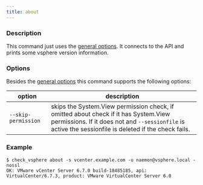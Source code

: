 ```yaml
---
title: about
---
```


### Description

This command just uses the [general options](../../general-options/). It connects to the
API and prints some vsphere version information.

### Options

Besides the [general options](../../general-options/) this command supports the following
options:

| option | description |
|---|---|
|`--skip-permission` | skips the System.View permission check, if omitted about check if it has System.View permissions. If it does not and `--sessionfile` is active the sessionfile is deleted if the check fails. |


### Example

```
$ check_vsphere about -s vcenter.example.com -u naemon@vsphere.local -nossl
OK: VMware vCenter Server 6.7.0 build-18485185, api: VirtualCenter/6.7.3, product: VMware VirtualCenter Server 6.0
```
